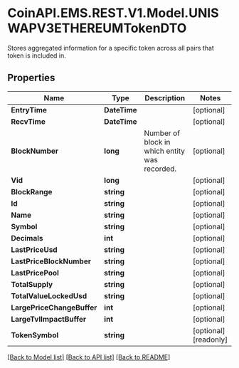 # CoinAPI.EMS.REST.V1.Model.UNISWAPV3ETHEREUMTokenDTO
Stores aggregated information for a specific token across all pairs that token is included in.

## Properties

Name | Type | Description | Notes
------------ | ------------- | ------------- | -------------
**EntryTime** | **DateTime** |  | [optional] 
**RecvTime** | **DateTime** |  | [optional] 
**BlockNumber** | **long** | Number of block in which entity was recorded. | [optional] 
**Vid** | **long** |  | [optional] 
**BlockRange** | **string** |  | [optional] 
**Id** | **string** |  | [optional] 
**Name** | **string** |  | [optional] 
**Symbol** | **string** |  | [optional] 
**Decimals** | **int** |  | [optional] 
**LastPriceUsd** | **string** |  | [optional] 
**LastPriceBlockNumber** | **string** |  | [optional] 
**LastPricePool** | **string** |  | [optional] 
**TotalSupply** | **string** |  | [optional] 
**TotalValueLockedUsd** | **string** |  | [optional] 
**LargePriceChangeBuffer** | **int** |  | [optional] 
**LargeTvlImpactBuffer** | **int** |  | [optional] 
**TokenSymbol** | **string** |  | [optional] [readonly] 

[[Back to Model list]](../README.md#documentation-for-models) [[Back to API list]](../README.md#documentation-for-api-endpoints) [[Back to README]](../README.md)

